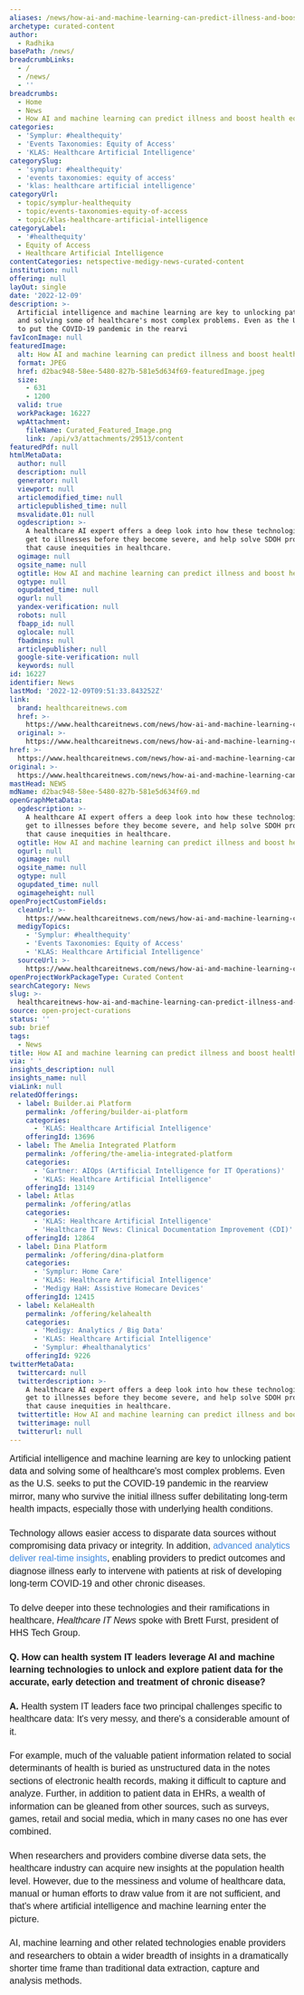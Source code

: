 ```yaml
---
aliases: /news/how-ai-and-machine-learning-can-predict-illness-and-boost-health-equity
archetype: curated-content
author:
  - Radhika
basePath: /news/
breadcrumbLinks:
  - /
  - /news/
  - ''
breadcrumbs:
  - Home
  - News
  - How AI and machine learning can predict illness and boost health equity
categories:
  - 'Symplur: #healthequity'
  - 'Events Taxonomies: Equity of Access'
  - 'KLAS: Healthcare Artificial Intelligence'
categorySlug:
  - 'symplur: #healthequity'
  - 'events taxonomies: equity of access'
  - 'klas: healthcare artificial intelligence'
categoryUrl:
  - topic/symplur-healthequity
  - topic/events-taxonomies-equity-of-access
  - topic/klas-healthcare-artificial-intelligence
categoryLabel:
  - '#healthequity'
  - Equity of Access
  - Healthcare Artificial Intelligence
contentCategories: netspective-medigy-news-curated-content
institution: null
offering: null
layOut: single
date: '2022-12-09'
description: >-
  Artificial intelligence and machine learning are key to unlocking patient data
  and solving some of healthcare's most complex problems. Even as the U.S. seeks
  to put the COVID-19 pandemic in the rearvi
favIconImage: null
featuredImage:
  alt: How AI and machine learning can predict illness and boost health equity
  format: JPEG
  href: d2bac948-58ee-5480-827b-581e5d634f69-featuredImage.jpeg
  size:
    - 631
    - 1200
  valid: true
  workPackage: 16227
  wpAttachment:
    fileName: Curated_Featured_Image.png
    link: /api/v3/attachments/29513/content
featuredPdf: null
htmlMetaData:
  author: null
  description: null
  generator: null
  viewport: null
  articlemodified_time: null
  articlepublished_time: null
  msvalidate.01: null
  ogdescription: >-
    A healthcare AI expert offers a deep look into how these technologies can
    get to illnesses before they become severe, and help solve SDOH problems
    that cause inequities in healthcare.
  ogimage: null
  ogsite_name: null
  ogtitle: How AI and machine learning can predict illness and boost health equity
  ogtype: null
  ogupdated_time: null
  ogurl: null
  yandex-verification: null
  robots: null
  fbapp_id: null
  oglocale: null
  fbadmins: null
  articlepublisher: null
  google-site-verification: null
  keywords: null
id: 16227
identifier: News
lastMod: '2022-12-09T09:51:33.843252Z'
link:
  brand: healthcareitnews.com
  href: >-
    https://www.healthcareitnews.com/news/how-ai-and-machine-learning-can-predict-illness-and-boost-health-equity
  original: >-
    https://www.healthcareitnews.com/news/how-ai-and-machine-learning-can-predict-illness-and-boost-health-equity
href: >-
  https://www.healthcareitnews.com/news/how-ai-and-machine-learning-can-predict-illness-and-boost-health-equity
original: >-
  https://www.healthcareitnews.com/news/how-ai-and-machine-learning-can-predict-illness-and-boost-health-equity
mastHead: NEWS
mdName: d2bac948-58ee-5480-827b-581e5d634f69.md
openGraphMetaData:
  ogdescription: >-
    A healthcare AI expert offers a deep look into how these technologies can
    get to illnesses before they become severe, and help solve SDOH problems
    that cause inequities in healthcare.
  ogtitle: How AI and machine learning can predict illness and boost health equity
  ogurl: null
  ogimage: null
  ogsite_name: null
  ogtype: null
  ogupdated_time: null
  ogimageheight: null
openProjectCustomFields:
  cleanUrl: >-
    https://www.healthcareitnews.com/news/how-ai-and-machine-learning-can-predict-illness-and-boost-health-equity
  medigyTopics:
    - 'Symplur: #healthequity'
    - 'Events Taxonomies: Equity of Access'
    - 'KLAS: Healthcare Artificial Intelligence'
  sourceUrl: >-
    https://www.healthcareitnews.com/news/how-ai-and-machine-learning-can-predict-illness-and-boost-health-equity
openProjectWorkPackageType: Curated Content
searchCategory: News
slug: >-
  healthcareitnews-how-ai-and-machine-learning-can-predict-illness-and-boost-health-equity
source: open-project-curations
status: ''
sub: brief
tags:
  - News
title: How AI and machine learning can predict illness and boost health equity
via: ' '
insights_description: null
insights_name: null
viaLink: null
relatedOfferings:
  - label: Builder.ai Platform
    permalink: /offering/builder-ai-platform
    categories:
      - 'KLAS: Healthcare Artificial Intelligence'
    offeringId: 13696
  - label: The Amelia Integrated Platform
    permalink: /offering/the-amelia-integrated-platform
    categories:
      - 'Gartner: AIOps (Artificial Intelligence for IT Operations)'
      - 'KLAS: Healthcare Artificial Intelligence'
    offeringId: 13149
  - label: Atlas
    permalink: /offering/atlas
    categories:
      - 'KLAS: Healthcare Artificial Intelligence'
      - 'Healthcare IT News: Clinical Documentation Improvement (CDI)'
    offeringId: 12864
  - label: Dina Platform
    permalink: /offering/dina-platform
    categories:
      - 'Symplur: Home Care'
      - 'KLAS: Healthcare Artificial Intelligence'
      - 'Medigy HaH: Assistive Homecare Devices'
    offeringId: 12415
  - label: KelaHealth
    permalink: /offering/kelahealth
    categories:
      - 'Medigy: Analytics / Big Data'
      - 'KLAS: Healthcare Artificial Intelligence'
      - 'Symplur: #healthanalytics'
    offeringId: 9226
twitterMetaData:
  twittercard: null
  twitterdescription: >-
    A healthcare AI expert offers a deep look into how these technologies can
    get to illnesses before they become severe, and help solve SDOH problems
    that cause inequities in healthcare.
  twittertitle: How AI and machine learning can predict illness and boost health equity
  twitterimage: null
  twitterurl: null
---
```

<p style="box-sizing: border-box; margin: 0px 0px 20px; line-height: 1.4; font-family: fira-sans, Helvetica, Arial, sans-serif; font-size: 16px;">Artificial intelligence and machine learning are key to unlocking patient data and solving some of healthcare's most complex problems. Even as the U.S. seeks to put the COVID-19 pandemic in the rearview mirror, many who survive the initial illness suffer debilitating long-term health impacts, especially those with underlying health conditions.</p><p style="box-sizing: border-box; margin: 0px 0px 20px; line-height: 1.4; font-family: fira-sans, Helvetica, Arial, sans-serif; font-size: 16px;">Technology allows easier access to disparate data sources without compromising data privacy or integrity. In addition,&nbsp;<a href="https://www.healthcareitnews.com/news/how-advanced-analytics-can-help-solve-sdoh-problems" target="_blank" style="box-sizing: border-box; background-color: transparent; color: rgb(62, 136, 223); text-decoration-line: none;">advanced analytics deliver real-time insights</a>, enabling providers to predict outcomes and diagnose illness early to intervene with patients at risk of developing long-term COVID-19 and other chronic diseases.</p><p style="box-sizing: border-box; margin: 0px 0px 20px; line-height: 1.4; font-family: fira-sans, Helvetica, Arial, sans-serif; font-size: 16px;">To delve deeper into these technologies and their ramifications in healthcare,&nbsp;<em style="box-sizing: border-box;">Healthcare IT News</em>&nbsp;spoke with Brett Furst, president of HHS Tech Group.</p><p style="box-sizing: border-box; margin: 0px 0px 20px; line-height: 1.4; font-family: fira-sans, Helvetica, Arial, sans-serif; font-size: 16px;"><strong style="box-sizing: border-box;">Q. How can health system IT leaders leverage AI and machine learning technologies to unlock and explore patient data for the accurate, early detection and treatment of chronic disease?</strong></p><p style="box-sizing: border-box; margin: 0px 0px 20px; line-height: 1.4; font-family: fira-sans, Helvetica, Arial, sans-serif; font-size: 16px;"><strong style="box-sizing: border-box;">A.&nbsp;</strong>Health system IT leaders face two principal challenges specific to healthcare data:&nbsp;It's very messy, and there's a considerable amount of it.</p><p style="box-sizing: border-box; margin: 0px 0px 20px; line-height: 1.4; font-family: fira-sans, Helvetica, Arial, sans-serif; font-size: 16px;">For example, much of the valuable patient information related to social determinants of health is buried as unstructured data in the notes sections of electronic health records, making it difficult to capture and analyze. Further, in addition to patient data in EHRs, a wealth of information can be gleaned from other sources, such as surveys, games, retail and social media, which in many cases no one has ever combined.</p><p style="box-sizing: border-box; margin: 0px 0px 20px; line-height: 1.4; font-family: fira-sans, Helvetica, Arial, sans-serif; font-size: 16px;">When researchers and providers combine diverse data sets, the healthcare industry can acquire new insights at the population health level. However, due to the messiness and volume of healthcare data, manual or human efforts to draw value from it are not sufficient, and that's where artificial intelligence and machine learning enter the picture.</p><p style="box-sizing: border-box; margin: 0px 0px 20px; line-height: 1.4; font-family: fira-sans, Helvetica, Arial, sans-serif; font-size: 16px;">AI, machine learning and other related technologies enable providers and researchers to obtain a wider breadth of insights in a dramatically shorter time frame than traditional data extraction, capture and analysis methods.</p>